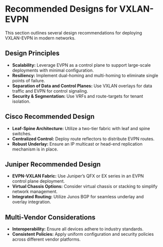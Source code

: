 # Recommended Designs for VXLAN-EVPN

This section outlines several design recommendations for deploying VXLAN-EVPN in modern networks.

## Design Principles

- **Scalability:** Leverage EVPN as a control plane to support large-scale deployments with minimal configuration.
- **Resiliency:** Implement dual-homing and multi-homing to eliminate single points of failure.
- **Separation of Data and Control Planes:** Use VXLAN overlays for data traffic and EVPN for control signaling.
- **Security & Segmentation:** Use VRFs and route-targets for tenant isolation.

## Cisco Recommended Design

- **Leaf-Spine Architecture:** Utilize a two-tier fabric with leaf and spine switches.
- **Centralized Control:** Deploy route reflectors to distribute EVPN routes.
- **Robust Underlay:** Ensure an IP multicast or head-end replication mechanism is in place.

## Juniper Recommended Design

- **EVPN-VXLAN Fabric:** Use Juniper’s QFX or EX series in an EVPN control plane deployment.
- **Virtual Chassis Options:** Consider virtual chassis or stacking to simplify network management.
- **Integrated Routing:** Utilize Junos BGP for seamless underlay and overlay integration.

## Multi-Vendor Considerations

- **Interoperability:** Ensure all devices adhere to industry standards.
- **Consistent Policies:** Apply uniform configuration and security policies across different vendor platforms.
